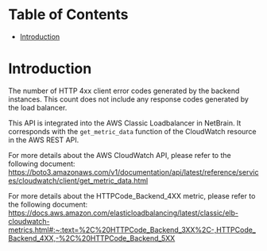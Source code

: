 # Table of Contents
- [Introduction](#introduction)

# Introduction <a name="introduction"></a>
The number of HTTP 4xx client error codes generated by the backend instances. This count does not include any response codes generated by the load balancer.



This API is integrated into the AWS Classic Loadbalancer in NetBrain. It corresponds with the `get_metric_data` function of the CloudWatch resource in the AWS REST API.



For more details about the AWS CloudWatch API, please refer to the following document: https://boto3.amazonaws.com/v1/documentation/api/latest/reference/services/cloudwatch/client/get_metric_data.html

For more details about the HTTPCode_Backend_4XX metric, please refer to the following document: https://docs.aws.amazon.com/elasticloadbalancing/latest/classic/elb-cloudwatch-metrics.html#:~:text=%2C%20HTTPCode_Backend_3XX%2C-,HTTPCode_Backend_4XX,-%2C%20HTTPCode_Backend_5XX